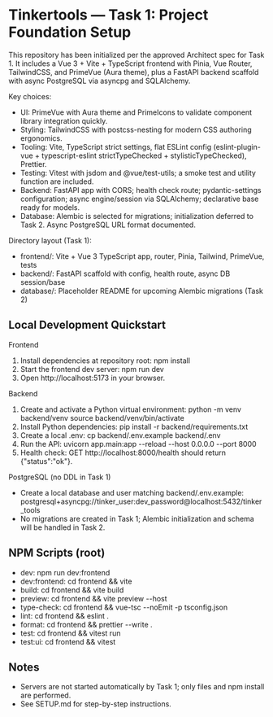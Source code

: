 # Tinkertools — Task 1: Project Foundation Setup

This repository has been initialized per the approved Architect spec for Task 1. It includes a Vue 3 + Vite + TypeScript frontend with Pinia, Vue Router, TailwindCSS, and PrimeVue (Aura theme), plus a FastAPI backend scaffold with async PostgreSQL via asyncpg and SQLAlchemy.

Key choices:
- UI: PrimeVue with Aura theme and PrimeIcons to validate component library integration quickly.
- Styling: TailwindCSS with postcss-nesting for modern CSS authoring ergonomics.
- Tooling: Vite, TypeScript strict settings, flat ESLint config (eslint-plugin-vue + typescript-eslint strictTypeChecked + stylisticTypeChecked), Prettier.
- Testing: Vitest with jsdom and @vue/test-utils; a smoke test and utility function are included.
- Backend: FastAPI app with CORS; health check route; pydantic-settings configuration; async engine/session via SQLAlchemy; declarative base ready for models.
- Database: Alembic is selected for migrations; initialization deferred to Task 2. Async PostgreSQL URL format documented.

Directory layout (Task 1):
- frontend/: Vite + Vue 3 TypeScript app, router, Pinia, Tailwind, PrimeVue, tests
- backend/: FastAPI scaffold with config, health route, async DB session/base
- database/: Placeholder README for upcoming Alembic migrations (Task 2)

## Local Development Quickstart

Frontend
1) Install dependencies at repository root:
   npm install
2) Start the frontend dev server:
   npm run dev
3) Open http://localhost:5173 in your browser.

Backend
1) Create and activate a Python virtual environment:
   python -m venv backend/venv
   source backend/venv/bin/activate
2) Install Python dependencies:
   pip install -r backend/requirements.txt
3) Create a local .env:
   cp backend/.env.example backend/.env
4) Run the API:
   uvicorn app.main:app --reload --host 0.0.0.0 --port 8000
5) Health check:
   GET http://localhost:8000/health should return {"status":"ok"}.

PostgreSQL (no DDL in Task 1)
- Create a local database and user matching backend/.env.example:
  postgresql+asyncpg://tinker_user:dev_password@localhost:5432/tinker_tools
- No migrations are created in Task 1; Alembic initialization and schema will be handled in Task 2.

## NPM Scripts (root)
- dev: npm run dev:frontend
- dev:frontend: cd frontend && vite
- build: cd frontend && vite build
- preview: cd frontend && vite preview --host
- type-check: cd frontend && vue-tsc --noEmit -p tsconfig.json
- lint: cd frontend && eslint .
- format: cd frontend && prettier --write .
- test: cd frontend && vitest run
- test:ui: cd frontend && vitest

## Notes
- Servers are not started automatically by Task 1; only files and npm install are performed.
- See SETUP.md for step-by-step instructions.